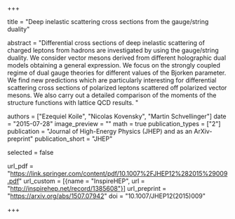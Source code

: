 +++

title = "Deep inelastic scattering cross sections from the gauge/string duality"

abstract = "Differential cross sections of deep inelastic scattering of charged leptons from hadrons are investigated by using the gauge/string duality. We consider vector mesons derived from different holographic dual models obtaining a general expression. We focus on the strongly coupled regime of dual gauge theories for different values of the Bjorken parameter. We find new predictions which are particularly interesting for differential scattering cross sections of polarized leptons scattered off polarized vector mesons. We also carry out a detailed comparison of the moments of the structure functions with lattice QCD results.  "

authors = ["Ezequiel Koile", "Nicolas Kovensky", "Martin Schvellinger"]
date = "2015-07-28"
image_preview = ""
math = true
publication_types = ["2"]
publication = "Journal of High-Energy Physics (JHEP) and as an ArXiv-preprint"
publication_short = "JHEP"

selected = false

url_pdf = "https://link.springer.com/content/pdf/10.1007%2FJHEP12%282015%29009.pdf"
url_custom = [{name = "InspireHEP", url = "http://inspirehep.net/record/1385608"}]
url_preprint = "https://arxiv.org/abs/1507.07942"
doi = "10.1007/JHEP12(2015)009"

+++
